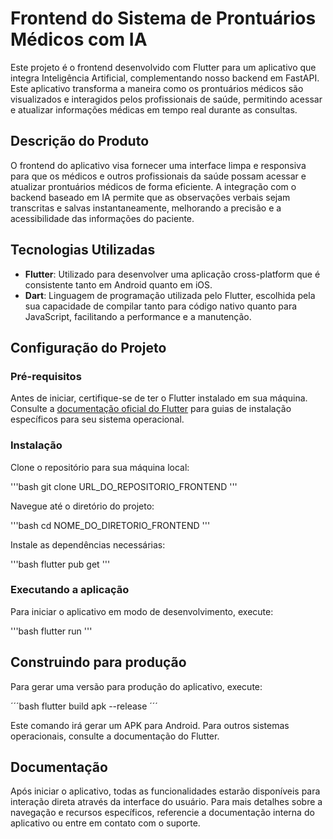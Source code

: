 # Frontend do Sistema de Prontuários Médicos com IA

Este projeto é o frontend desenvolvido com Flutter para um aplicativo que integra Inteligência Artificial, complementando nosso backend em FastAPI. Este aplicativo transforma a maneira como os prontuários médicos são visualizados e interagidos pelos profissionais de saúde, permitindo acessar e atualizar informações médicas em tempo real durante as consultas.

## Descrição do Produto

O frontend do aplicativo visa fornecer uma interface limpa e responsiva para que os médicos e outros profissionais da saúde possam acessar e atualizar prontuários médicos de forma eficiente. A integração com o backend baseado em IA permite que as observações verbais sejam transcritas e salvas instantaneamente, melhorando a precisão e a acessibilidade das informações do paciente.

## Tecnologias Utilizadas

- **Flutter**: Utilizado para desenvolver uma aplicação cross-platform que é consistente tanto em Android quanto em iOS.
- **Dart**: Linguagem de programação utilizada pelo Flutter, escolhida pela sua capacidade de compilar tanto para código nativo quanto para JavaScript, facilitando a performance e a manutenção.

## Configuração do Projeto

### Pré-requisitos

Antes de iniciar, certifique-se de ter o Flutter instalado em sua máquina. Consulte a [documentação oficial do Flutter](https://flutter.dev/docs/get-started/install) para guias de instalação específicos para seu sistema operacional.

### Instalação

Clone o repositório para sua máquina local:

'''bash
git clone URL_DO_REPOSITORIO_FRONTEND
'''

Navegue até o diretório do projeto:

'''bash
cd NOME_DO_DIRETORIO_FRONTEND
'''

Instale as dependências necessárias:

'''bash
flutter pub get
'''

### Executando a aplicação

Para iniciar o aplicativo em modo de desenvolvimento, execute:

'''bash
flutter run
'''

## Construindo para produção

Para gerar uma versão para produção do aplicativo, execute:

´´´bash
flutter build apk --release
´´´


Este comando irá gerar um APK para Android. Para outros sistemas operacionais, consulte a documentação do Flutter.

## Documentação

Após iniciar o aplicativo, todas as funcionalidades estarão disponíveis para interação direta através da interface do usuário. Para mais detalhes sobre a navegação e recursos específicos, referencie a documentação interna do aplicativo ou entre em contato com o suporte.



